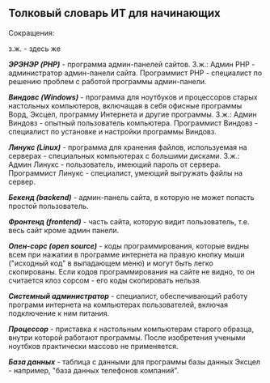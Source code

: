 ## Толковый словарь ИТ для начинающих

Сокращения:

з.ж. - здесь же

***ЭРЭНЭР (PHP)*** - программа админ-панелей сайтов. З.ж.: Админ РНР - администратор админ-панели сайта. Программист РНР - специалист по решению проблем с работой программы админ-панели. 

***Виндовс (Windows)*** - программа для ноутбуков и процессоров старых настольных компьютеров, включащая в себя офисные программы Ворд, Эксцел, программу Интернета и другие программы. З.ж.: Админ Виндовз - опытный пользователь компьютера. Программист Виндовз - специалист по установке и настройки программы Виндовз.

***Линукс (Linux)*** - программа для хранения файлов, используемая на серверах - специальных компьютерах с большими дисками. З.ж.: Админ Линукс - пользователь, имеющий пароль от сервера. Программист Линукс - специалист, умеющий выгружать файлы на сервер. 

***Бекенд (backend)*** - админ-панель сайта, в которую не может попасть простой пользователь. 

***Фронтенд (frontend)*** - часть сайта, которую видит пользователь, т.е. весь сайт кроме админ панели. 

***Опен-сорс (open source)*** - коды программирования, которые видны всем при нажатии в программе интернета на правую кнопку мыши ("исходный код" в выпадающем меню) и могут быть легко скопированы. Если кодов программирования на сайте не видно, то он считается клоз сорсом - его коды скопировать нельзя. 

***Системный администратор*** - специалист, обеспечивающий работу программ интернета на компьютерах пользователей, включая подключение к ним питания.

***Процессор*** - приставка к настольным компьютерам старого образца, внутри которой работают программы. После изобретения учеными ноутбков практически массово не применяется.

***База данных*** - таблица с данными для программы базы данных Эксцел - например, "база данных телефонов компаний".




